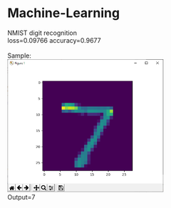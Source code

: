 # Machine-Learning
NMIST digit recognition <br/>
loss=0.09766 accuracy=0.9677 <br/>
<br/>
Sample: <br/>
<img src="./MNIST_digit_recognition/sample_img.PNG" alt="sample drawing" width="350"/> <br/>
Output=7 <br/>
